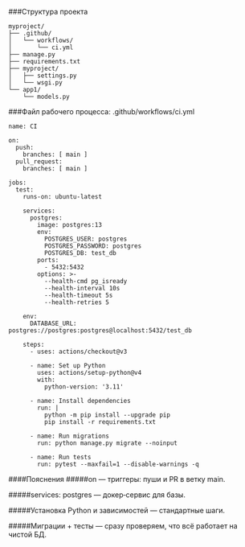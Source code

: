 ###Структура проекта

```
myproject/
├── .github/
│   └── workflows/
│       └── ci.yml
├── manage.py
├── requirements.txt
├── myproject/
│   ├── settings.py
│   └── wsgi.py
└── app1/
    └── models.py
```

###Файл рабочего процесса: .github/workflows/ci.yml

```
name: CI

on:
  push:
    branches: [ main ]
  pull_request:
    branches: [ main ]

jobs:
  test:
    runs-on: ubuntu-latest

    services:
      postgres:
        image: postgres:13
        env:
          POSTGRES_USER: postgres
          POSTGRES_PASSWORD: postgres
          POSTGRES_DB: test_db
        ports:
          - 5432:5432
        options: >-
          --health-cmd pg_isready
          --health-interval 10s
          --health-timeout 5s
          --health-retries 5

    env:
      DATABASE_URL: postgres://postgres:postgres@localhost:5432/test_db

    steps:
      - uses: actions/checkout@v3

      - name: Set up Python
        uses: actions/setup-python@v4
        with:
          python-version: '3.11'

      - name: Install dependencies
        run: |
          python -m pip install --upgrade pip
          pip install -r requirements.txt

      - name: Run migrations
        run: python manage.py migrate --noinput

      - name: Run tests
        run: pytest --maxfail=1 --disable-warnings -q
```

####Пояснения
#####on — триггеры: пуши и PR в ветку main.

#####services: postgres — докер‑сервис для базы.

#####Установка Python и зависимостей — стандартные шаги.

#####Миграции + тесты — сразу проверяем, что всё работает на чистой БД.